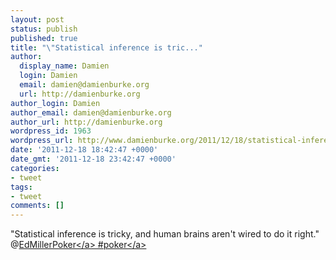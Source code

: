 ```yaml
---
layout: post
status: publish
published: true
title: "\"Statistical inference is tric..."
author:
  display_name: Damien
  login: Damien
  email: damien@damienburke.org
  url: http://damienburke.org
author_login: Damien
author_email: damien@damienburke.org
author_url: http://damienburke.org
wordpress_id: 1963
wordpress_url: http://www.damienburke.org/2011/12/18/statistical-inference-is-tric/
date: '2011-12-18 18:42:47 +0000'
date_gmt: '2011-12-18 23:42:47 +0000'
categories:
- tweet
tags:
- tweet
comments: []
---
```

<p>"Statistical inference is tricky, and human brains aren't wired to do it right." @<a href="http:&#47;&#47;twitter.com&#47;EdMillerPoker" class="aktt_username">EdMillerPoker<&#47;a> #<a href="http:&#47;&#47;search.twitter.com&#47;search?q=%23poker" class="aktt_hashtag">poker<&#47;a></p>

